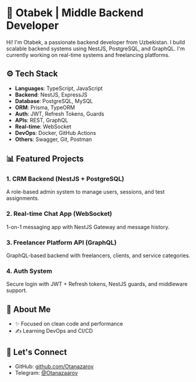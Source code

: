 # 🚀 Otabek | Middle Backend Developer

Hi! I'm Otabek, a passionate backend developer from Uzbekistan. I build scalable backend systems using NestJS, PostgreSQL, and GraphQL. I'm currently working on real-time systems and freelancing platforms.

## ⚙ Tech Stack
- **Languages**: TypeScript, JavaScript
- **Backend**: NestJS, ExpressJS
- **Database**: PostgreSQL, MySQL
- **ORM**: Prisma, TypeORM
- **Auth**: JWT, Refresh Tokens, Guards
- **APIs**: REST, GraphQL
- **Real-time**: WebSocket 
- **DevOps**: Docker, GitHub Actions 
- **Others**: Swagger, Git, Postman

## 📊 Featured Projects

### 1. CRM Backend (NestJS + PostgreSQL)
A role-based admin system to manage users, sessions, and test assignments.

### 2. Real-time Chat App (WebSocket)
1-on-1 messaging app with NestJS Gateway and message history.

### 3. Freelancer Platform API (GraphQL)
GraphQL-based backend with freelancers, clients, and service categories.

### 4. Auth System
Secure login with JWT + Refresh tokens, NestJS guards, and middleware support.

## 👤 About Me
- ✨ Focused on clean code and performance
- ✍️ Learning DevOps and CI/CD

## 📅 Let's Connect
- GitHub: [github.com/Otanazarov](https://github.com/Otanazarov)
- Telegram: [@Otanazaarov](https://t.me/Otanazaarov)
